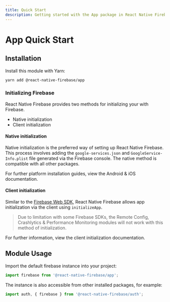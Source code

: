 ```yaml
---
title: Quick Start
description: Getting started with the App package in React Native Firebase
---
```


# App Quick Start

## Installation

Install this module with Yarn:

```bash
yarn add @react-native-firebase/app
```

### Initializing Firebase

React Native Firebase provides two methods for initializing your with Firebase.

- Native initialization
- Client initialization

#### Native initialization

Native initialization is the preferred way of setting up React Native Firebase. This process involves adding the
`google-services.json` and `GoogleService-Info.plist` file generated via the Firebase console. The native method
is compatible with all other packages.

For further platform installation guides, view the <Anchor version group href="/android">Android</Anchor> & <Anchor version group href="/ios">iOS</Anchor> documentation.

#### Client initialization

Similar to the [Firebase Web SDK](https://www.npmjs.com/package/firebase), React Native Firebase allows app
initialization via the client using `initializeApp`.

> Due to limitation with some Firebase SDKs, the Remote Config, Crashlytics & Performance Monitoring modules will not work with this method of initialization.

For further information, view the <Anchor version group href="/client">client initialization</Anchor>
documentation.

## Module Usage

Import the default firebase instance into your project:

```js
import firebase from '@react-native-firebase/app';
```

The instance is also accessible from other installed packages, for example:

```js
import auth, { firebase } from '@react-native-firebase/auth';
```
